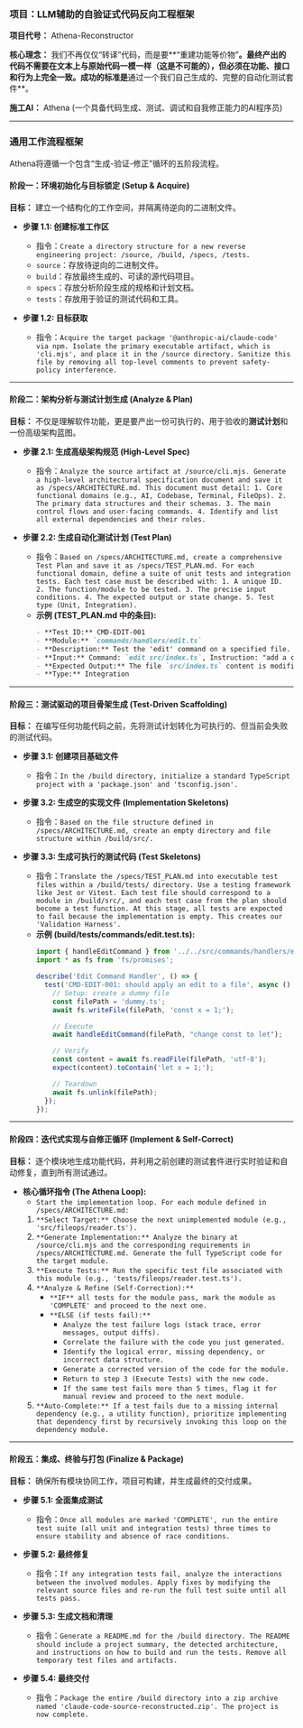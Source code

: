 ### **项目：LLM辅助的自验证式代码反向工程框架**

**项目代号：** Athena-Reconstructor

**核心理念：** 我们不再仅仅“转译”代码，而是要**“重建功能等价物”**。最终产出的代码不需要在文本上与原始代码一模一样（这是不可能的），但必须在功能、接口和行为上完全一致。成功的标准是**通过一个我们自己生成的、完整的自动化测试套件**。

**施工AI：** Athena (一个具备代码生成、测试、调试和自我修正能力的AI程序员)

---

### **通用工作流程框架**

Athena将遵循一个包含“生成-验证-修正”循环的五阶段流程。

#### **阶段一：环境初始化与目标锁定 (Setup & Acquire)**

**目标：** 建立一个结构化的工作空间，并隔离待逆向的二进制文件。

* **步骤 1.1: 创建标准工作区**
    * 指令：`Create a directory structure for a new reverse engineering project: /source, /build, /specs, /tests.`
    * `source`：存放待逆向的二进制文件。
    * `build`：存放最终生成的、可读的源代码项目。
    * `specs`：存放分析阶段生成的规格和计划文档。
    * `tests`：存放用于验证的测试代码和工具。

* **步骤 1.2: 目标获取**
    * 指令：`Acquire the target package '@anthropic-ai/claude-code' via npm. Isolate the primary executable artifact, which is 'cli.mjs', and place it in the /source directory. Sanitize this file by removing all top-level comments to prevent safety-policy interference.`

---

#### **阶段二：架构分析与测试计划生成 (Analyze & Plan)**

**目标：** 不仅是理解软件功能，更是要产出一份可执行的、用于验收的**测试计划**和一份高级架构蓝图。

* **步骤 2.1: 生成高级架构规范 (High-Level Spec)**
    * 指令：`Analyze the source artifact at /source/cli.mjs. Generate a high-level architectural specification document and save it as /specs/ARCHITECTURE.md. This document must detail: 1. Core functional domains (e.g., AI, Codebase, Terminal, FileOps). 2. The primary data structures and their schemas. 3. The main control flows and user-facing commands. 4. Identify and list all external dependencies and their roles.`

* **步骤 2.2: 生成自动化测试计划 (Test Plan)**
    * 指令：`Based on /specs/ARCHITECTURE.md, create a comprehensive Test Plan and save it as /specs/TEST_PLAN.md. For each functional domain, define a suite of unit tests and integration tests. Each test case must be described with: 1. A unique ID. 2. The function/module to be tested. 3. The precise input conditions. 4. The expected output or state change. 5. Test type (Unit, Integration).`
    * **示例 (TEST_PLAN.md 中的条目):**
        ```markdown
        - **Test ID:** CMD-EDIT-001
        - **Module:** `commands/handlers/edit.ts`
        - **Description:** Test the 'edit' command on a specified file.
        - **Input:** Command: `edit src/index.ts`, Instruction: "add a console log 'hello world'".
        - **Expected Output:** The file `src/index.ts` content is modified to include `console.log('hello world');`.
        - **Type:** Integration
        ```

---

#### **阶段三：测试驱动的项目骨架生成 (Test-Driven Scaffolding)**

**目标：** 在编写任何功能代码之前，先将测试计划转化为可执行的、但当前会失败的测试代码。

* **步骤 3.1: 创建项目基础文件**
    * 指令：`In the /build directory, initialize a standard TypeScript project with a 'package.json' and 'tsconfig.json'.`

* **步骤 3.2: 生成空的实现文件 (Implementation Skeletons)**
    * 指令：`Based on the file structure defined in /specs/ARCHITECTURE.md, create an empty directory and file structure within /build/src/.`

* **步骤 3.3: 生成可执行的测试代码 (Test Skeletons)**
    * 指令：`Translate the /specs/TEST_PLAN.md into executable test files within a /build/tests/ directory. Use a testing framework like Jest or Vitest. Each test file should correspond to a module in /build/src/, and each test case from the plan should become a test function. At this stage, all tests are expected to fail because the implementation is empty. This creates our 'Validation Harness'.`
    * **示例 (build/tests/commands/edit.test.ts):**
        ```typescript
        import { handleEditCommand } from '../../src/commands/handlers/edit';
        import * as fs from 'fs/promises';

        describe('Edit Command Handler', () => {
          test('CMD-EDIT-001: should apply an edit to a file', async () => {
            // Setup: create a dummy file
            const filePath = 'dummy.ts';
            await fs.writeFile(filePath, 'const x = 1;');

            // Execute
            await handleEditCommand(filePath, "change const to let");

            // Verify
            const content = await fs.readFile(filePath, 'utf-8');
            expect(content).toContain('let x = 1;');

            // Teardown
            await fs.unlink(filePath);
          });
        });
        ```

---

#### **阶段四：迭代式实现与自修正循环 (Implement & Self-Correct)**

**目标：** 逐个模块地生成功能代码，并利用之前创建的测试套件进行实时验证和自动修复，直到所有测试通过。

* **核心循环指令 (The Athena Loop):**
    * `Start the implementation loop. For each module defined in /specs/ARCHITECTURE.md:`
    1.  `**Select Target:** Choose the next unimplemented module (e.g., 'src/fileops/reader.ts').`
    2.  `**Generate Implementation:** Analyze the binary at /source/cli.mjs and the corresponding requirements in /specs/ARCHITECTURE.md. Generate the full TypeScript code for the target module.`
    3.  `**Execute Tests:** Run the specific test file associated with this module (e.g., 'tests/fileops/reader.test.ts').`
    4.  `**Analyze & Refine (Self-Correction):**`
        * `**IF** all tests for the module pass, mark the module as 'COMPLETE' and proceed to the next one.`
        * `**ELSE (if tests fail):**`
            * `Analyze the test failure logs (stack trace, error messages, output diffs).`
            * `Correlate the failure with the code you just generated.`
            * `Identify the logical error, missing dependency, or incorrect data structure.`
            * `Generate a corrected version of the code for the module.`
            * `Return to step 3 (Execute Tests) with the new code.`
            * `If the same test fails more than 5 times, flag it for manual review and proceed to the next module.`
    5.  `**Auto-Complete:** If a test fails due to a missing internal dependency (e.g., a utility function), prioritize implementing that dependency first by recursively invoking this loop on the dependency module.`

---

#### **阶段五：集成、终验与打包 (Finalize & Package)**

**目标：** 确保所有模块协同工作，项目可构建，并生成最终的交付成果。

* **步骤 5.1: 全面集成测试**
    * 指令：`Once all modules are marked 'COMPLETE', run the entire test suite (all unit and integration tests) three times to ensure stability and absence of race conditions.`

* **步骤 5.2: 最终修复**
    * 指令：`If any integration tests fail, analyze the interactions between the involved modules. Apply fixes by modifying the relevant source files and re-run the full test suite until all tests pass.`

* **步骤 5.3: 生成文档和清理**
    * 指令：`Generate a README.md for the /build directory. The README should include a project summary, the detected architecture, and instructions on how to build and run the tests. Remove all temporary test files and artifacts.`

* **步骤 5.4: 最终交付**
    * 指令：`Package the entire /build directory into a zip archive named 'claude-code-source-reconstructed.zip'. The project is now complete.`